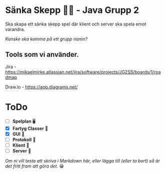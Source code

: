 # Sänka Skepp 🚢🚀 - Java Grupp 2

Ska skapa ett sänka skepp spel där klient och server ska spela emot varandra.

*Kanske ska komma på ett grupp namn?*

## Tools som vi använder.

Jira - https://mikaelmirke.atlassian.net/jira/software/projects/JG2SS/boards/1/roadmap

Draw.io - https://app.diagrams.net/


# ToDo

- [ ]  **Spelplan** 🖥️
- [x]  **Fartyg Classer** 🚢
- [x]  **GUI** 🎨
- [ ]  **Protokoll** 📜
- [ ]  **Klient** 🦸
- [ ]  **Server** 👾

*Om ni vill testa att skriva i Markdown här, eller lägga till (eller ta bort) så är det fritt fram att göra det.* 😁